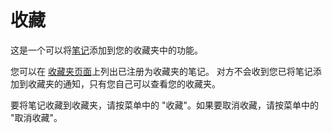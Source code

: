 # 收藏

这是一个可以将[笔记](./note)添加到您的收藏夹中的功能。

您可以在 [收藏夹页面](x-mi-web://my/favorites)上列出已注册为收藏夹的笔记。
对方不会收到您已将笔记添加到收藏夹的通知，只有您自己可以查看您的收藏夹。

要将笔记收藏到收藏夹，请按菜单中的 "收藏"。如果要取消收藏，请按菜单中的 "取消收藏"。
